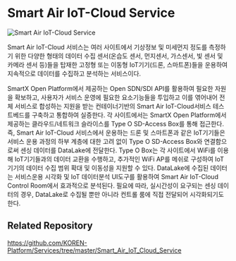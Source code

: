 Smart Air IoT-Cloud Service
===========================

![Smart Air IoT-Cloud Service](https://github.com/KOREN-Platform/Services/blob/master/Images/4-1.png)


Smart Air IoT-Cloud 서비스는 여러 사이트에서 기상정보 및 미세먼지 정도를 측정하기 위한 다양한 형태의 데이터 수집 센서(온습도 센서, 먼지센서, 가스센서, 빛 센서 및 카메라 센서 등)들을 탑재한 고정형 또는 이동형 IoT기기(드론, 스마트폰)들을 운용하여 지속적으로 데이터를 수집하고 분석하는 서비스이다.
  
SmartX Open Platform에서 제공하는 Open SDN/SDI API를 활용하여 필요한 자원을 확보하고, 사용자가 서비스 운영에 필요한 요소기능들을 투입하고 이를 엮어내어 전체 서비스로 합성하는 지원을 받는 컨테이너기반의 Smart Air IoT-Cloud서비스 테스트베드를 구축하고 통합하여 실증한다. 각 사이트에서는 SmartX Open Platform에서 제공하는 클라우드/네트워크 슬라이스를 Type O SD-Access Box를 통해 접근한다. 즉, Smart Air IoT-Cloud 서비스에서 운용하는 드론 및 스마트폰과 같은 IoT기기들은 서비스 운용 과정의 하부 계층에 대한 고려 없이 Type O SD-Access Box와 연결함으로써 센싱 데이터를 DataLake에 전달한다. Type O Box는 각 사이트에서 WiFi를 이용해  IoT기기들과의 데이터 교환을 수행하고, 추가적인 WiFi AP를 메쉬로 구성하여 IoT기기의 데이터 수집 범위 확대 및 이동성을 지원할 수 있다. DataLake에 수집된 데이터는 서비스운용 시각화 및 IoT 데이터분석 UI도구를 활용하여 Smart Air IoT-Cloud Control Room에서 효과적으로 분석된다. 필요에 따라, 실시간성이 요구되는 센싱 데이터의 경우, DataLake로 수집될 뿐만 아니라 컨트롤 룸에 직접 전달되어 시각화되기도 한다.

Related Repository
----------------------------
https://github.com/KOREN-Platform/Services/tree/master/Smart_Air_IoT_Cloud_Service 


